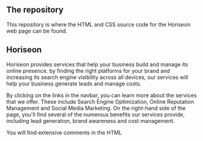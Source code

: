 ## The repository

This repository is where the HTML and CSS source code for the Horiseon web page can be found.

## Horiseon

Horiseon provides services that help your business build and manage its online presence. by finding the right platforms for your brand and increasing its search engine visibility across all devices, our services will help your business generate leads and manage costs.

By clicking on the links in the navbar, you can learn more about the services that we offer. These include Search Engine Optimization, Online Reputation Management and Social Media Marketing. On the right-hand side of the page, you'll find several of the numerous benefits our services provide, including lead generation, brand awareness and cost management.

You will find extensive comments in the HTML 

